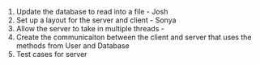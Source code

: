 1. Update the database to read into a file - Josh
2. Set up a layout for the server and client - Sonya
3. Allow the server to take in multiple threads -
4. Create the communicaiton between the client and server that uses the methods from User and Database
5. Test cases for server
